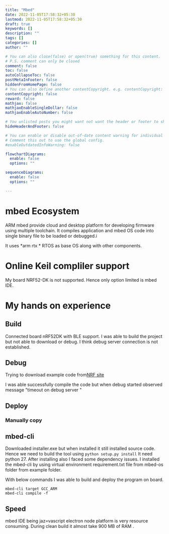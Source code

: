 ```yaml
---
title: "Mbed"
date: 2022-11-05T17:58:32+05:30
lastmod: 2022-11-05T17:58:32+05:30
draft: true
keywords: []
description: ""
tags: []
categories: []
author: ""

# You can also close(false) or open(true) something for this content.
# P.S. comment can only be closed
comment: false
toc: false
autoCollapseToc: false
postMetaInFooter: false
hiddenFromHomePage: false
# You can also define another contentCopyright. e.g. contentCopyright: "This is another copyright."
contentCopyright: false
reward: false
mathjax: false
mathjaxEnableSingleDollar: false
mathjaxEnableAutoNumber: false

# You unlisted posts you might want not want the header or footer to show
hideHeaderAndFooter: false

# You can enable or disable out-of-date content warning for individual post.
# Comment this out to use the global config.
#enableOutdatedInfoWarning: false

flowchartDiagrams:
  enable: false
  options: ""

sequenceDiagrams: 
  enable: false
  options: ""

---
```


<!--more-->

# mbed Ecosystem
ARM mbed provide cloud and desktop platform for developing firmware using multiple toolchain.
It compiles application and mbed OS code into single binary file to be loaded or debugged.i

It uses *arm rtx * RTOS as base OS along with other components.

# Online Keil compliler support
My board NRF52-DK is not supported. Hence only option limited is mbed IDE.


# My hands on experience
## Build
Connected board nRF52DK with BLE support. I was able to build the project but not able
to download or debug. I think debug server connection is not established.

## Debug
Trying to download example code from[NRF site](https://os.mbed.com/platforms/Nordic-nRF52-DK/) 

I was able successfully compile the code but when debug started observed message "timeout on debug
server "

## Deploy
### Manually copy

## mbed-cli
Downloaded installer.exe but when installed it still installed source code. Hence we need to build 
the tool using 
``python setup.py install``
It need python 27. After installing also I faced some dependency issues. I installed the 
mbed-cli by using virtual environment requirement.txt file from mbed-os folder from 
example folder.

With below commands I was able to build and deploy the program on board.
```
mbed-cli target GCC_ARM
mbed-cli compile -f 
```

## Speed
mbed IDE being jaz=vascript electron node platform is very resource consuming. During clean build
    it almost take 900 MB of RAM .
